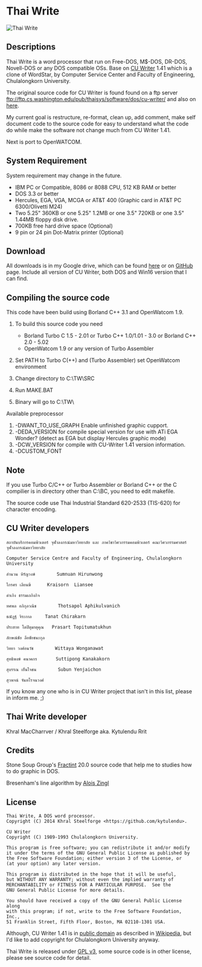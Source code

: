 Thai Write
==========

![Thai Write](http://i.imgur.com/FdUmE8p.png)

Descriptions
------------
Thai Write is a word processor that run on Free-DOS,
M$-DOS, DR-DOS, Novell-DOS or any DOS compatible OSs.
Base on [CU Writer](http://th.wikipedia.org/wiki/%E0%B8%8B%E0%B8%B5%E0%B8%A2%E0%B8%B9%E0%B9%84%E0%B8%A3%E0%B9%80%E0%B8%95%E0%B8%AD%E0%B8%A3%E0%B9%8C) 1.41 which is a clone of WordStar,
by Computer Service Center and Faculty of Engineering, Chulalongkorn University.

The original source code for CU Writer is found found on a ftp server
ftp://ftp.cs.washington.edu/pub/thaisys/software/dos/cu-writer/
and also on [here](https://github.com/kytulendu/CW141).

My current goal is restructure, re-format, clean up, add comment,
make self document code to the source code for easy to understand what the code do
while make the software not change much from CU Writer 1.41.

Next is port to OpenWATCOM.

System Requirement
------------------
System requirement may change in the future.

  * IBM PC or Compatible, 8086 or 8088 CPU, 512 KB RAM or better
  * DOS 3.3 or better
  * Hercules, EGA, VGA, MCGA or AT&T 400 (Graphic card in AT&T PC 6300/Olivetti M24)
  * Two 5.25" 360KB or one 5.25" 1.2MB or one 3.5" 720KB or one 3.5" 1.44MB floppy disk drive.
  * 700KB free hard drive space (Optional)
  * 9 pin or 24 pin Dot-Matrix printer (Optional)

Download
--------
All downloads is in my Google drive, which can be found [here](http://goo.gl/aMYPds)
or on [GitHub](https://github.com/kytulendu/TW/releases) page.
Include all version of CU Writer, both DOS and Win16 version that I can find.

Compiling the source code
-------------------------
This code have been build using Borland C++ 3.1 and OpenWatcom 1.9.

1. To build this source code you need

   - Borland Turbo C 1.5 - 2.01 or Turbo C++ 1.0/1.01 - 3.0
     or Borland C++ 2.0 - 5.02
   - OpenWatcom 1.9 or any version of Turbo Assembler

2. Set PATH to Turbo C(++) and (Turbo Assembler) set OpenWatcom environment
3. Change directory to C:\TW\SRC
4. Run MAKE.BAT
5. Binary will go to C:\TW\

Available preprocessor

1. -DWANT_TO_USE_GRAPH Enable unfinished graphic cupport.
2. -DEDA_VERSION for compile special version for use with ATi EGA Wonder?
(detect as EGA but display Hercules graphic mode)
3. -DCW_VERSION for compile with CU-Writer 1.41 version information.
4. -DCUSTOM_FONT

Note
----
If you use Turbo C/C++ or Turbo Assembler or Borland C++ or the C compilier is
in directory other than C:\BC, you need to edit makefile.

The source code use Thai Industrial Standard 620-2533 (TIS-620) for character encoding.

CU Writer developers
--------------------
`สถาบันบริการคอมพิวเตอร์ จุฬาลงกรณ์มหาวิทยาลัย และ ภาควิชาวิศวกรรมคอมพิวเตอร์ คณะวิศวกรรมศาสตร์ จุฬาลงกรณ์มหาวิทยาลัย`

`Computer Service Centre and Faculty of Engineering, Chulalongkorn University`

`สำนวน หิรัญวงษ์		Sumnuan Hirunwong`

`ไกรศร เลียนษี		Kraisorn  Liansee`

`ดำเกิง ธรรมเถกิงกิจ`

`ทศพล อภิกุลวณิช		Thotsapol Aphikulvanich`

`ธณัฎฐ์ จิระกาล		Tanat Chirakarn`

`ประสาท โตปิตุมาตุคุณ	Prasart Topitumatukhun`

`ลักษณ์ชัย ลือชัยชนะกุล`

`วิทยา วงศ์อนวัช		Wittaya Wonganawat`

`สุทธิพงษ์ คนาคกร		Suttipong Kanakakorn`

`สุบรรณ เย็นใจชน		Subun Yenjaichon`

`สุวพจน์ จันทโรจนวงศ์`

If you know any one who is in CU Writer project that isn't in this list,
please in inform me. ;)

Thai Write developer
--------------------
Khral MacCharrver / Khral Steelforge aka. Kytulendu Rrit

Credits
-------
Stone Soup Group's [Fractint](http://www.fractint.org/) 20.0 source code
that help me to studies how to do graphic in DOS.

Bresenham's line algorithm by [Alois Zingl](http://members.chello.at/~easyfilter/bresenham.html)

License
-------

    Thai Write, A DOS word processor.
    Copyright (C) 2014 Khral Steelforge <https://github.com/kytulendu>.

    CU Writer
    Copyright (C) 1989-1993 Chulalongkorn University.

    This program is free software; you can redistribute it and/or modify
    it under the terms of the GNU General Public License as published by
    the Free Software Foundation; either version 3 of the License, or
    (at your option) any later version.

    This program is distributed in the hope that it will be useful,
    but WITHOUT ANY WARRANTY; without even the implied warranty of
    MERCHANTABILITY or FITNESS FOR A PARTICULAR PURPOSE.  See the
    GNU General Public License for more details.

    You should have received a copy of the GNU General Public License along
    with this program; if not, write to the Free Software Foundation, Inc.,
    51 Franklin Street, Fifth Floor, Boston, MA 02110-1301 USA.

Although, CU Writer 1.41 is in [public domain](http://unlicense.org/)
as described in [Wikipedia]((http://th.wikipedia.org/wiki/%E0%B8%8B%E0%B8%B5%E0%B8%A2%E0%B8%B9%E0%B9%84%E0%B8%A3%E0%B9%80%E0%B8%95%E0%B8%AD%E0%B8%A3%E0%B9%8C)),
but I'd like to add copyright for Chulalongkorn University anyway.

Thai Write is released under [GPL v3](http://www.gnu.org/licenses/gpl-2.0.html),
some source code is in other license, please see source code for detail.
